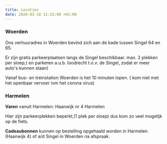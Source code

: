 ```yaml
---
title: Locaties
date: 2020-03-18 12:25:00 +01:00
---
```


### Woerden

Ons verhuuradres in Woerden bevind zich aan de kade tussen Singel 64 en 65. 

Er zijn gratis parkeerplaatsen langs de Singel beschikbaar.
max. 2 plekken per sloep;( en parkeren a.u.b. loodrecht t.o.v. de Singel, zodat er meer auto's kunnen staan)

Vanaf bus- en treinstation Woerden is het 10 minuten lopen. ( kom niet met het openbaar vervoer ivm het corona virus)

### Harmelen

**Varen** vanuit Harmelen: Haanwijk nr 4 Harmelen

Hier zijn parkeerplekken beperkt,(1 plek per sloep) dus kom zo veel mogelijk op de fiets.

**Cadeaubonnen** kunnen op bestelling opgehaald worden in Harmelen (Haanwijk 4) of a/d Singel in Woerden na afspraak.
